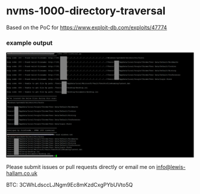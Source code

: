 # nvms-1000-directory-traversal
Based on the PoC for https://www.exploit-db.com/exploits/47774

### example output
![github-small](https://github.com/JoinFreeMe/nvms-1000-directory-traversal/blob/master/redacted.png?raw=true)

Please submit issues or pull requests directly or email me on info@lewis-hallam.co.uk

BTC: 3CWhLdsccLJNgm9Ec8mKzdCxgPYbUVto5Q
